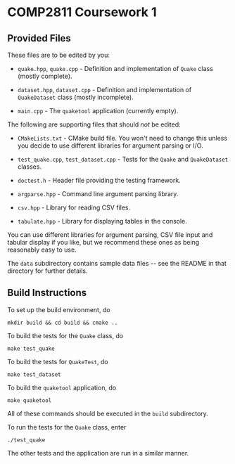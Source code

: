 # COMP2811 Coursework 1

## Provided Files

These files are to be edited by you:

* `quake.hpp`, `quake.cpp` - Definition and implementation of `Quake` class
  (mostly complete).

* `dataset.hpp`, `dataset.cpp` - Definition and implementation of
  `QuakeDataset` class (mostly incomplete).

* `main.cpp` - The `quaketool` application (currently empty).

The following are supporting files that should *not* be edited:

* `CMakeLists.txt` - CMake build file. You won't need to change this unless
  you decide to use different libraries for argument parsing or I/O.

* `test_quake.cpp`, `test_dataset.cpp` - Tests for the `Quake` and
  `QuakeDataset` classes.

* `doctest.h` - Header file providing the testing framework.

* `argparse.hpp` - Command line argument parsing library.

* `csv.hpp` - Library for reading CSV files.

* `tabulate.hpp` - Library for displaying tables in the console.

You can use different libraries for argument parsing, CSV file input and
tabular display if you like, but we recommend these ones as being reasonably
easy to use.

The `data` subdirectory contains sample data files -- see the README in that
directory for further details.

## Build Instructions

To set up the build environment, do

    mkdir build && cd build && cmake ..

To build the tests for the `Quake` class, do

    make test_quake

To build the tests for `QuakeTest`, do

    make test_dataset

To build the `quaketool` application, do

    make quaketool

All of these commands should be executed in the `build` subdirectory.

To run the tests for the `Quake` class, enter

    ./test_quake

The other tests and the application are run in a similar manner.
